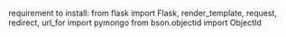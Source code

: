 requirement to install:
from flask import Flask, render_template, request, redirect, url_for
import pymongo
from bson.objectid import ObjectId
